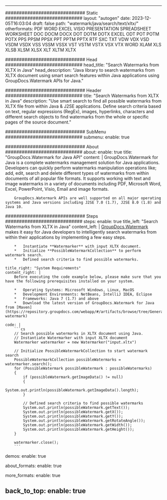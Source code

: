 
---
############################# Static ############################
layout: "autogen"
date: 2023-12-05T16:03:04
draft: false
path: "watermark/java/search/text/xltx/"
otherformats: PDF WORD EXCEL VISIO PRESENTATION SPREADSHEET WORKSHEET DOC DOCM DOCX DOT DOTM DOTX EXCEL ODT POT POTM POTX PPS PPSM PPSX PPT PPTM PPTX RTF SXC TXT VDW VDX VSD VSDM VSDX VSS VSSM VSSX VST VSTM VSTX VSX VTX WORD XLAM XLS XLSB XLSM XLSX XLT XLTM XLTX

############################# Head ############################
head_title: "Search Watermarks from XLTX in Java"
head_description: "Java library to search watermarks from XLTX document using smart search features within Java applications using GroupDocs.Watermark APIs for Java."

############################# Header ############################
title: "Search Watermarks from XLTX in Java"
description: "Use smart search to find all possible watermarks from XLTX file from within Java & J2SE applications. Define search criteria based on text, regular expressions (RegEx), images, hyperlinks, characters and different search objects to find watermarks from the whole or specific pages of the source document."

############################# SubMenu ############################
submenu:
    enable: true

############################# About ############################
about:
    enable: true
    title: "GroupDocs.Watermark for Java API"
    content: |
        GroupDocs.Watermark for Java is a complete watermarks management solution for Java applications. Developers can quickly perform watermarks manipulation operations like; add, edit, search and delete different types of watermarks from within documents of all popular file formats. It supports working with text and image watermarks in a variety of documents including PDF, Microsoft Word, Excel, PowerPoint, Visio, Email and image formats.
        
        GroupDocs.Watermark APIs are well supported on all major operating systems and Java versions including J2SE 7.0 (1.7), J2SE 8.0 (1.8) and Java 10.

############################# Steps ############################
steps:
    enable: true
    title_left: "Search Watermarks from XLTX in Java"
    content_left: |
        [GroupDocs.Watermark](https://products.groupdocs.com/watermark/java/) makes it easy for Java developers to intelligently search watermarks from within their applications by implementing a few easy steps.

        *   Instantiate **Watermarker** with input XLTX document.
        *   Initialize **PossibleWatermarkCollection** to perform watermark search.
        *   Defined search criteria to find possible watermarks.
        
    title_right: "System Requirements"
    content_right: |
        Before executing the code example below, please make sure that you have the following prerequisites installed on your system.

        *   Operating Systems: Microsoft Windows, Linux, MacOS
        *   Development Environments: NetBeans, IntelliJ IDEA, Eclipse
        *   Frameworks: Java 7 (1.7) and above
        *   Download the latest version of GroupDocs.Watermark for Java from [Maven](https://repository.groupdocs.com/webapp/#/artifacts/browse/tree/General/repo/com/groupdocs/groupdocs-watermark)
        
    code: |
        ```cs
        // Search possible watermarks in XLTX document using Java.
        // Instantiate Watermarker with input XLTX document
        Watermarker watermarker = new Watermarker("input.xltx")
        
        // Initialize PossibleWatermarkCollection to start watermark search
        PossibleWatermarkCollection possibleWatermarks = watermarker.search();
        for (PossibleWatermark possibleWatermark : possibleWatermarks)
        {
            if (possibleWatermark.getImageData() != null)
            {
                System.out.println(possibleWatermark.getImageData().length);
            }

            // Defined search criteria to find possible watermarks
            System.out.println(possibleWatermark.getText());
            System.out.println(possibleWatermark.getX());
            System.out.println(possibleWatermark.getY());
            System.out.println(possibleWatermark.getRotateAngle());
            System.out.println(possibleWatermark.getWidth());
            System.out.println(possibleWatermark.getHeight());
        }

        watermarker.close();
        ```        

demos:
    enable: true
        

about_formats:
    enable: true


more_formats:
    enable: true


back_to_top:
    enable: true
---